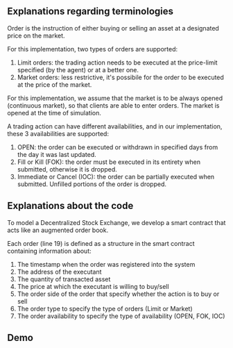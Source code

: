 
## Explanations regarding terminologies
Order is the instruction of either buying or selling an asset at a designated price on the market.

For this implementation, two types of orders are supported:
1. Limit orders: the trading action needs to be executed at the price-limit specified (by the agent) or at a better one.
2. Market orders: less restrictive, it's possibile for the order to be executed at the price of the market.

For this implementation, we assume that the market is to be always opened (continuous market), so that clients are able to enter orders. 
The market is opened at the time of simulation.

A trading action can have different availabilities, and in our implementation, these 3 availabilities are supported:
1. OPEN: the order can be executed or withdrawn in specified days from the day it was last updated.
2. Fill or Kill (FOK): the order must be executed in its entirety when submitted, otherwise it is dropped.
3. Immediate or Cancel (IOC): the order can be partially executed when submitted. Unfilled portions of the order is dropped.

## Explanations about the code
To model a Decentralized Stock Exchange, we develop a smart contract that acts like an augmented order book.

Each order (line 19) is defined as a structure in the smart contract containing information about:
1. The timestamp when the order was registered into the system
2. The address of the executant 
3. The quantity of transacted asset
4. The price at which the executant is willing to buy/sell
5. The order side of the order that specify whether the action is to buy or sell
6. The order type to specify the type of orders (Limit or Market)
7. The order availability to specify the type of availability (OPEN, FOK, IOC)

## Demo












